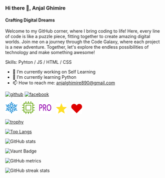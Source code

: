 ### Hi there 👋, Anjal Ghimire
#### Crafting Digital Dreams

Welcome to my GitHub corner, where I bring coding to life! Here, every line of code is like a puzzle piece, fitting together to create amazing digital worlds. Join me on a journey through the Code Galaxy, where each project is a new adventure. Together, let's explore the endless possibilities of technology and make something awesome!

Skills: Pyhton  / JS / HTML / CSS

- 🔭 I’m currently working on Self Learning 
- 🌱 I’m currently learning Python 
- 📫 How to reach me: anjalghimire890@gmail.com 


[<img src='https://cdn.jsdelivr.net/npm/simple-icons@3.0.1/icons/github.svg' alt='github' height='40'>](https://github.com/AnjalLLL)  [<img src='https://cdn.jsdelivr.net/npm/simple-icons@3.0.1/icons/facebook.svg' alt='facebook' height='40'>](https://www.facebook.com/Anjal)  

<a href='https://archiveprogram.github.com/'><img src='https://raw.githubusercontent.com/acervenky/animated-github-badges/master/assets/acbadge.gif' width='40' height='40'></a> <a href='https://docs.github.com/en/developers'><img src='https://raw.githubusercontent.com/acervenky/animated-github-badges/master/assets/devbadge.gif' width='40' height='40'></a> <a href='https://github.com/pricing'><img src='https://raw.githubusercontent.com/acervenky/animated-github-badges/master/assets/pro.gif' width='40' height='40'></a> <a href='https://stars.github.com/'><img src='https://raw.githubusercontent.com/acervenky/animated-github-badges/master/assets/starbadge.gif' width='35' height='35'></a> <a href='https://docs.github.com/en/github/supporting-the-open-source-community-with-github-sponsors'><img src='https://raw.githubusercontent.com/acervenky/animated-github-badges/master/assets/sponsorbadge.gif' width='35' height='35'></a> 

[![trophy](https://github-profile-trophy.vercel.app/?username=AnjalLLL)](https://github.com/ryo-ma/github-profile-trophy)

[![Top Langs](https://github-readme-stats.vercel.app/api/top-langs/?username=AnjalLLL)](https://github.com/anuraghazra/github-readme-stats)

![GitHub stats](https://github-readme-stats.vercel.app/api?username=AnjalLLL&show_icons=true&count_private=true)  

![Vaunt Badge](https://api.vaunt.dev/v1/github/entities/AnjalLLL/contributions?format=svg&private=true)  

![GitHub metrics](https://metrics.lecoq.io/AnjalLLL)  

![GitHub streak stats](https://streak-stats.demolab.com/?user=AnjalLLL)  


